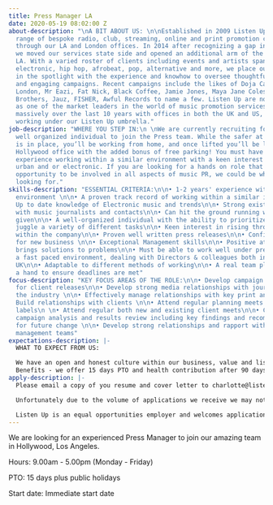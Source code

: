 ```yaml
---
title: Press Manager LA
date: 2020-05-19 08:02:00 Z
about-description: "\nA BIT ABOUT US: \n\nEstablished in 2009 Listen Up offer a tailored
  range of bespoke radio, club, streaming, online and print promotion campaigns globally
  through our LA and London offices. In 2014 after recognizing a gap in the market
  we moved our services state side and opened an additional arm of the business in
  LA. With a varied roster of clients including events and artists spanning through
  electronic, hip hop, afrobeat, pop, alternative and more, we place our clients directly
  in the spotlight with the experience and knowhow to oversee thoughtful, effective
  and engaging campaigns. Recent campaigns include the likes of Doja Cat, Theophilus
  London, Mr Eazi, Fat Nick, Black Coffee, Jamie Jones, Maya Jane Coles, The Martinez
  Brothers, Jauz, FISHER, Awful Records to name a few. Listen Up are now recognized
  as one of the market leaders in the world of music promotion services. We have grown
  massively over the last 10 years with offices in both the UK and US, and 3 companies
  working under our Listen Up umbrella."
job-description: "WHERE YOU STEP IN:\n \nWe are currently recruiting for an experienced,
  well organized individual to join the Press team. While the safer at home order
  is in place, you’ll be working from home, and once lifted you’ll be located in our
  Hollywood office with the added bonus of free parking! You must have 1-2 years'
  experience working within a similar environment with a keen interest in music, preferably
  urban and or electronic. If you are looking for a hands on role that gives you the
  opportunity to be involved in all aspects of music PR, we could be what you are
  looking for."
skills-description: "ESSENTIAL CRITERIA:\n\n• 1-2 years' experience within a similar
  environment \n\n• A proven track record of working within a similar industry\n\n•
  Up to date knowledge of Electronic music and trends\n\n• Strong existing relationships
  with music journalists and contacts\n\n• Can hit the ground running with the roster
  given\n\n• A well-organized individual with the ability to prioritize workload and
  juggle a variety of different tasks\n\n• Keen interest in rising through the ranks
  within the company\n\n• Proven well written press releases\n\n• Confidence in pitching
  for new business \n\n• Exceptional Management skills\n\n• Positive attitude and
  brings solutions to problems\n\n• Must be able to work well under pressure within
  a fast paced environment, dealing with Directors & colleagues both in the US and
  UK\n\n• Adaptable to different methods of working\n\n• A real team player - lending
  a hand to ensure deadlines are met"
focus-description: "KEY FOCUS AREAS OF THE ROLE:\n\n• Develop campaign strategies
  for client releases\n\n• Develop strong media relationships with journalists in
  the industry \n\n• Effectively manage relationships with key print and online journalists\n\n•
  Build relationships with clients \n\n• Attend regular planning meets with record
  labels\n \n• Attend regular both new and existing client meets\n\n• Complete post
  campaign analysis and results review including key findings and recommendations
  for future change \n\n• Develop strong relationships and rapport with artists and
  management teams"
expectations-description: |-
  WHAT TO EXPECT FROM US:

  We have an open and honest culture within our business, value and listen to our staff whilst maintaining a fun working environment, encourage new ideas and offer career progression. Our staff events are legendary and you will be joining our well established team where you will be given genuine care and support from your colleagues and Directors.
  Benefits - we offer 15 days PTO and health contribution after 90 days' continuous service.
apply-description: |-
  Please email a copy of you resume and cover letter to charlotte@listen-up biz.

  Unfortunately due to the volume of applications we receive we may not be able to respond to everyone but thank you for your interest in working with us, please keep an eye out on our website for any future opportunities.

  Listen Up is an equal opportunities employer and welcomes applications from all suitably qualified persons regardless of their race, sex, disability, religion/belief, sexual orientation or age.
---
```


We are looking for an experienced Press Manager to join our amazing team in Hollywood, Los Angeles.

Hours: 9.00am - 5.00pm (Monday - Friday)

PTO: 15 days plus public holidays 

Start date: Immediate start date 
